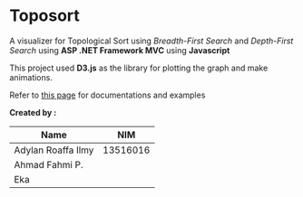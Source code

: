 # Toposort
A visualizer for Topological Sort using *Breadth-First Search* and *Depth-First Search* using **ASP .NET Framework MVC** using **Javascript**

This project used **D3.js** as the library for plotting the graph and make animations.

Refer to [this page](http://d3js.org) for documentations and examples


**Created by :**

| Name | NIM |
|--|--|
| Adylan Roaffa Ilmy | 13516016 |
| Ahmad Fahmi P. | |
| Eka | |
